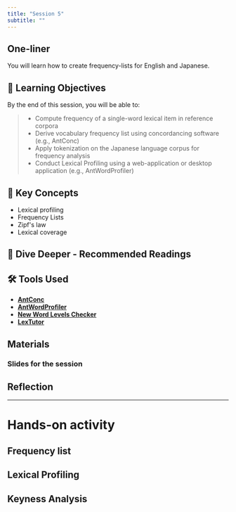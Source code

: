 ```yaml
---
title: "Session 5"
subtitle: ""
---
```


## One-liner

You will learn how to create frequency-lists for English and Japanese.

## 🎯 Learning Objectives

By the end of this session, you will be able to:

> - Compute frequency of a single-word lexical item in reference corpora
> - Derive vocabulary frequency list using concordancing software (e.g., AntConc)
> - Apply tokenization on the Japanese language corpus for frequency analysis
> - Conduct Lexical Profiling using a web-application or desktop application (e.g., AntWordProfiler)


## 🔑 Key Concepts

- Lexical profiling
- Frequency Lists
- Zipf's law
- Lexical coverage


## 🌊 Dive Deeper - Recommended Readings

##  🛠️ Tools Used

- **[AntConc](https://www.laurenceanthony.net/software/antconc/)**
- **[AntWordProfiler](https://www.laurenceanthony.net/software/antwordprofiler/)**
- **[New Word Levels Checker](https://nwlc.pythonanywhere.com/)**
- **[LexTutor](https://www.lextutor.ca/)**

## Materials

### Slides for the session

<!-- <div class="d-flex gap-2 mb-3">
  
[📊 View Interactive Slides (Under construction)](../../slides/session-5.html){.btn .btn-primary .btn-lg target="_blank"} 

</div>  -->



## Reflection


<!-- 
<iframe src="session1-intro/slides/slides.html" width="100%" height="600px" frameborder="0"></iframe>

[View slides in fullscreen](session1-intro/slides/slides.html){target="_blank"} -->


---

# Hands-on activity


## Frequency list


## Lexical Profiling


## Keyness Analysis
